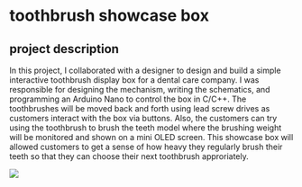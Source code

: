 # toothbrush showcase box
## project description
In this project, I collaborated with a designer to design and build a simple interactive toothbrush display box for a dental care company. I was responsible for designing the mechanism, writing the schematics, and programming an Arduino Nano to control the box in C/C++. The toothbrushes will be moved back and forth using lead screw drives as customers interact with the box via buttons. Also, the customers can try using the toothbrush to brush the teeth model where the brushing weight will be monitored and shown on a mini OLED screen. This showcase box will allowed customers to get a sense of how heavy they regularly brush their teeth so that they can choose their next toothbrush approriately.

![](/assets/images/showcase.gif)
